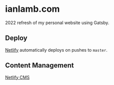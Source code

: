 # ianlamb.com

2022 refresh of my personal website using Gatsby.

## Deploy

[Netlify](https://app.netlify.com/sites/mystifying-varahamihira-e64720/deploys) automatically deploys on pushes to `master`.

## Content Management

[Netlify CMS](https://ianlamb.com/admin)
